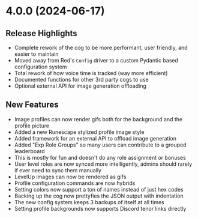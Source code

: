 # 4.0.0 (2024-06-17)

## Release Highlights

- Complete rework of the cog to be more performant, user friendly, and easier to maintain
- Moved away from Red's `Config` driver to a custom Pydantic based configuration system
- Total rework of how voice time is tracked (way more efficient)
- Documented functions for other 3rd party cogs to use
- Optional external API for image generation offloading

## New Features

- Image profiles can now render gifs both for the background and the profile picture
- Added a new Runescape stylized profile image style
- Added framework for an external API to offload image generation
- Added "Exp Role Groups" so many users can contribute to a grouped leaderboard
- This is mostly for fun and doesn't do any role assignment or bonuses
- User level roles are now synced more intelligently, admins should rarely if ever need to sync them manually
- LevelUp images can now be rendered as gifs
- Profile configuration commands are now hybrids
- Setting colors now support a ton of names instead of just hex codes
- Backing up the cog now prettyfies the JSON output with indentation
- The new config system keeps 3 backups of itself at all times
- Setting profile backgrounds now supports Discord tenor links directly
